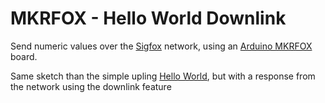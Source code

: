 # MKRFOX - Hello World Downlink

Send numeric values over the [Sigfox](http://makers.sigfox.com) network, using an [Arduino MKRFOX](http://arduino.cc/en/Main.ArduinoBoardMKRFox1200) board.

Same sketch than the simple upling [Hello World](http://github.com/nicolsc/mkrfox-hello-world), but with a response from the network using the downlink feature



